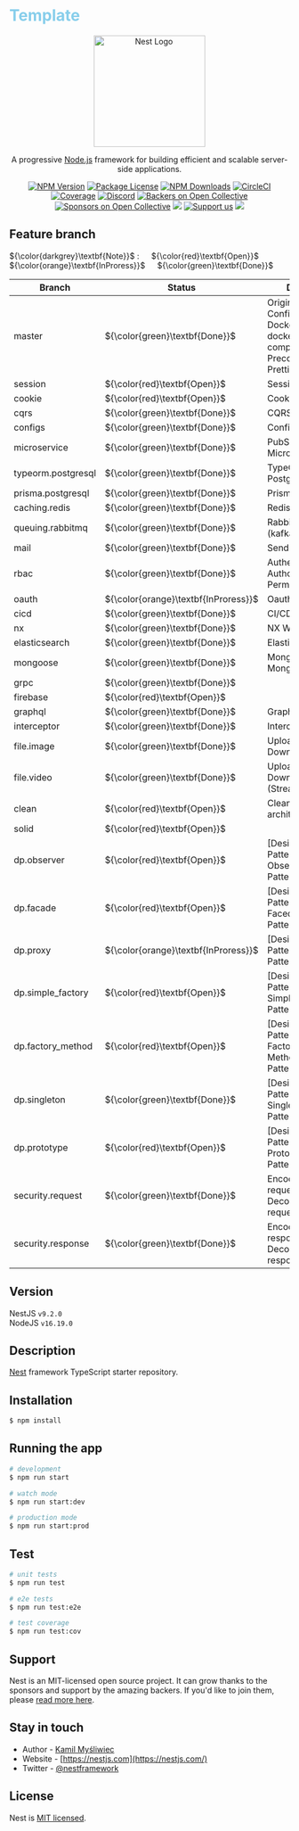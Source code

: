 <h1 style="color:skyblue;">Template</h1>

<p align="center">
  <a href="http://nestjs.com/" target="blank">
  <img src="https://nestjs.com/img/logo-small.svg" width="200" alt="Nest Logo" />
  </a>
</p>

[circleci-image]: https://img.shields.io/circleci/build/github/nestjs/nest/master?token=abc123def456
[circleci-url]: https://circleci.com/gh/nestjs/nest

  <p align="center">A progressive <a href="http://nodejs.org" target="_blank">Node.js</a> framework for building efficient and scalable server-side applications.</p>
    <p align="center">
<a href="https://www.npmjs.com/~nestjscore" target="_blank"><img src="https://img.shields.io/npm/v/@nestjs/core.svg" alt="NPM Version" /></a>
<a href="https://www.npmjs.com/~nestjscore" target="_blank"><img src="https://img.shields.io/npm/l/@nestjs/core.svg" alt="Package License" /></a>
<a href="https://www.npmjs.com/~nestjscore" target="_blank"><img src="https://img.shields.io/npm/dm/@nestjs/common.svg" alt="NPM Downloads" /></a>
<a href="https://circleci.com/gh/nestjs/nest" target="_blank"><img src="https://img.shields.io/circleci/build/github/nestjs/nest/master" alt="CircleCI" /></a>
<a href="https://coveralls.io/github/nestjs/nest?branch=master" target="_blank"><img src="https://coveralls.io/repos/github/nestjs/nest/badge.svg?branch=master#9" alt="Coverage" /></a>
<a href="https://discord.gg/G7Qnnhy" target="_blank"><img src="https://img.shields.io/badge/discord-online-brightgreen.svg" alt="Discord"/></a>
<a href="https://opencollective.com/nest#backer" target="_blank"><img src="https://opencollective.com/nest/backers/badge.svg" alt="Backers on Open Collective" /></a>
<a href="https://opencollective.com/nest#sponsor" target="_blank"><img src="https://opencollective.com/nest/sponsors/badge.svg" alt="Sponsors on Open Collective" /></a>
  <a href="https://paypal.me/kamilmysliwiec" target="_blank"><img src="https://img.shields.io/badge/Donate-PayPal-ff3f59.svg"/></a>
    <a href="https://opencollective.com/nest#sponsor"  target="_blank"><img src="https://img.shields.io/badge/Support%20us-Open%20Collective-41B883.svg" alt="Support us"></a>
  <a href="https://twitter.com/nestframework" target="_blank"><img src="https://img.shields.io/twitter/follow/nestframework.svg?style=social&label=Follow"></a>
</p>
  <!--[![Backers on Open Collective](https://opencollective.com/nest/backers/badge.svg)](https://opencollective.com/nest#backer)
  [![Sponsors on Open Collective](https://opencollective.com/nest/sponsors/badge.svg)](https://opencollective.com/nest#sponsor)-->

## Feature branch

${\color{darkgrey}\textbf{Note}}$ &#58; &emsp;
${\color{red}\textbf{Open}}$ &emsp;
${\color{orange}\textbf{InProress}}$ &emsp;
${\color{green}\textbf{Done}}$ &emsp;

| Branch             | Status                               | Detail                                                                  |
| ------------------ | ------------------------------------ | ----------------------------------------------------------------------- |
| master             | ${\color{green}\textbf{Done}}$       | Origin, Logger, Config, Dockerfile, docker-compose, Precommit, Prettier |
| session            | ${\color{red}\textbf{Open}}$         | Session                                                                 |
| cookie             | ${\color{red}\textbf{Open}}$         | Cookie                                                                  |
| cqrs               | ${\color{green}\textbf{Done}}$       | CQRS                                                                    |
| configs            | ${\color{green}\textbf{Done}}$       | Configs                                                                 |
| microservice       | ${\color{green}\textbf{Done}}$       | PubSub, NATs, Microservice                                              |
| typeorm.postgresql | ${\color{green}\textbf{Done}}$       | TypeORM, PostgreSQL                                                     |
| prisma.postgresql  | ${\color{green}\textbf{Done}}$       | Prisma                                                                  |
| caching.redis      | ${\color{green}\textbf{Done}}$       | Redis                                                                   |
| queuing.rabbitmq   | ${\color{green}\textbf{Done}}$       | RabbitMQ, (kafka)                                                       |
| mail               | ${\color{green}\textbf{Done}}$       | Send mail                                                               |
| rbac               | ${\color{green}\textbf{Done}}$       | Authentication, Authorization, Permission                               |
| oauth              | ${\color{orange}\textbf{InProress}}$ | Oauth2                                                                  |
| cicd               | ${\color{green}\textbf{Done}}$       | CI/CD                                                                   |
| nx                 | ${\color{green}\textbf{Done}}$       | NX Workspace                                                            |
| elasticsearch      | ${\color{green}\textbf{Done}}$       | Elasticsearch                                                           |
| mongoose           | ${\color{green}\textbf{Done}}$       | Mongoose, MongoDB                                                       |
| grpc               | ${\color{green}\textbf{Done}}$       |                                                                         |
| firebase           | ${\color{red}\textbf{Open}}$         |                                                                         |
| graphql            | ${\color{green}\textbf{Done}}$       | GraphQL                                                                 |
| interceptor        | ${\color{green}\textbf{Done}}$       | Interceptor                                                             |
| file.image         | ${\color{green}\textbf{Done}}$       | Upload, Download                                                        |
| file.video         | ${\color{green}\textbf{Done}}$       | Upload, Download, (Streaming)                                           |
| clean              | ${\color{red}\textbf{Open}}$         | Clean architecture                                                      |
| solid              | ${\color{red}\textbf{Open}}$         |                                                                         |
| dp.observer        | ${\color{red}\textbf{Open}}$         | [Design-Pattern] Observer Pattern                                       |
| dp.facade          | ${\color{red}\textbf{Open}}$         | [Design-Pattern] Facede Pattern                                         |
| dp.proxy           | ${\color{orange}\textbf{InProress}}$ | [Design-Pattern] Proxy Pattern                                          |
| dp.simple_factory  | ${\color{red}\textbf{Open}}$         | [Design-Pattern] Simple Factory Pattern                                 |
| dp.factory_method  | ${\color{red}\textbf{Open}}$         | [Design-Pattern] Factory Method Pattern                                 |
| dp.singleton       | ${\color{green}\textbf{Done}}$       | [Design-Pattern] Singleton Pattern                                      |
| dp.prototype       | ${\color{red}\textbf{Open}}$         | [Design-Pattern] Prototype Pattern                                      |
| security.request   | ${\color{green}\textbf{Done}}$       | Encode request, Decode request                                          |
| security.response  | ${\color{green}\textbf{Done}}$       | Encode response, Decode response                                        |

## Version

NestJS `v9.2.0`<br/>
NodeJS `v16.19.0`<br/>

## Description

[Nest](https://github.com/nestjs/nest) framework TypeScript starter repository.

## Installation

```bash
$ npm install
```

## Running the app

```bash
# development
$ npm run start

# watch mode
$ npm run start:dev

# production mode
$ npm run start:prod
```

## Test

```bash
# unit tests
$ npm run test

# e2e tests
$ npm run test:e2e

# test coverage
$ npm run test:cov
```

## Support

Nest is an MIT-licensed open source project. It can grow thanks to the sponsors and support by the amazing backers. If you'd like to join them, please [read more here](https://docs.nestjs.com/support).

## Stay in touch

- Author - [Kamil Myśliwiec](https://kamilmysliwiec.com)
- Website - [https://nestjs.com](https://nestjs.com/)
- Twitter - [@nestframework](https://twitter.com/nestframework)

## License

Nest is [MIT licensed](LICENSE).
